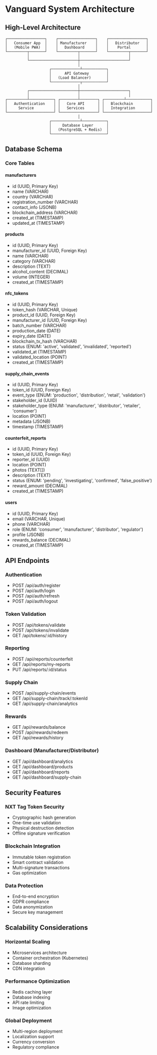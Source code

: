 # Vanguard System Architecture

## High-Level Architecture

```
┌─────────────────┐    ┌─────────────────┐    ┌─────────────────┐
│   Consumer App  │    │ Manufacturer    │    │   Distributor   │
│   (Mobile PWA)  │    │   Dashboard     │    │    Portal       │
└─────────┬───────┘    └─────────┬───────┘    └─────────┬───────┘
          │                      │                      │
          └──────────────────────┼──────────────────────┘
                                 │
                    ┌─────────────┴───────────┐
                    │      API Gateway        │
                    │   (Load Balancer)       │
                    └─────────────┬───────────┘
                                 │
          ┌──────────────────────┼──────────────────────┐
          │                      │                      │
┌─────────┴───────────┐ ┌────────┴────────┐ ┌─────────┴───────────┐
│   Authentication    │ │   Core API      │ │   Blockchain        │
│     Service         │ │   Services      │ │   Integration       │
└─────────────────────┘ └─────────────────┘ └─────────────────────┘
                                 │
                    ┌─────────────┴───────────┐
                    │     Database Layer      │
                    │   (PostgreSQL + Redis)  │
                    └─────────────────────────┘
```

## Database Schema

### Core Tables

#### manufacturers
- id (UUID, Primary Key)
- name (VARCHAR)
- country (VARCHAR)
- registration_number (VARCHAR)
- contact_info (JSONB)
- blockchain_address (VARCHAR)
- created_at (TIMESTAMP)
- updated_at (TIMESTAMP)

#### products
- id (UUID, Primary Key)
- manufacturer_id (UUID, Foreign Key)
- name (VARCHAR)
- category (VARCHAR)
- description (TEXT)
- alcohol_content (DECIMAL)
- volume (INTEGER)
- created_at (TIMESTAMP)

#### nfc_tokens
- id (UUID, Primary Key)
- token_hash (VARCHAR, Unique)
- product_id (UUID, Foreign Key)
- manufacturer_id (UUID, Foreign Key)
- batch_number (VARCHAR)
- production_date (DATE)
- expiry_date (DATE)
- blockchain_tx_hash (VARCHAR)
- status (ENUM: 'active', 'validated', 'invalidated', 'reported')
- validated_at (TIMESTAMP)
- validated_location (POINT)
- created_at (TIMESTAMP)

#### supply_chain_events
- id (UUID, Primary Key)
- token_id (UUID, Foreign Key)
- event_type (ENUM: 'production', 'distribution', 'retail', 'validation')
- stakeholder_id (UUID)
- stakeholder_type (ENUM: 'manufacturer', 'distributor', 'retailer', 'consumer')
- location (POINT)
- metadata (JSONB)
- timestamp (TIMESTAMP)

#### counterfeit_reports
- id (UUID, Primary Key)
- token_id (UUID, Foreign Key)
- reporter_id (UUID)
- location (POINT)
- photos (TEXT[])
- description (TEXT)
- status (ENUM: 'pending', 'investigating', 'confirmed', 'false_positive')
- reward_amount (DECIMAL)
- created_at (TIMESTAMP)

#### users
- id (UUID, Primary Key)
- email (VARCHAR, Unique)
- phone (VARCHAR)
- role (ENUM: 'consumer', 'manufacturer', 'distributor', 'regulator')
- profile (JSONB)
- rewards_balance (DECIMAL)
- created_at (TIMESTAMP)

## API Endpoints

### Authentication
- POST /api/auth/register
- POST /api/auth/login
- POST /api/auth/refresh
- POST /api/auth/logout

### Token Validation
- POST /api/tokens/validate
- POST /api/tokens/invalidate
- GET /api/tokens/:id/history

### Reporting
- POST /api/reports/counterfeit
- GET /api/reports/my-reports
- PUT /api/reports/:id/status

### Supply Chain
- POST /api/supply-chain/events
- GET /api/supply-chain/track/:tokenId
- GET /api/supply-chain/analytics

### Rewards
- GET /api/rewards/balance
- POST /api/rewards/redeem
- GET /api/rewards/history

### Dashboard (Manufacturer/Distributor)
- GET /api/dashboard/analytics
- GET /api/dashboard/products
- GET /api/dashboard/reports
- GET /api/dashboard/supply-chain

## Security Features

### NXT Tag Token Security
- Cryptographic hash generation
- One-time use validation
- Physical destruction detection
- Offline signature verification

### Blockchain Integration
- Immutable token registration
- Smart contract validation
- Multi-signature transactions
- Gas optimization

### Data Protection
- End-to-end encryption
- GDPR compliance
- Data anonymization
- Secure key management

## Scalability Considerations

### Horizontal Scaling
- Microservices architecture
- Container orchestration (Kubernetes)
- Database sharding
- CDN integration

### Performance Optimization
- Redis caching layer
- Database indexing
- API rate limiting
- Image optimization

### Global Deployment
- Multi-region deployment
- Localization support
- Currency conversion
- Regulatory compliance